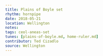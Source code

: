 ```yaml
---
title: Plains of Boyle set
rhythm: hornpipe
date: 2018-05-21
location: Wellington
notes:
tags: ceol-aneas-set
tunes: [plains-of-boyle.md, home-ruler.md]
contributor: Ted Cizadlo
source: Wellington
---
```

